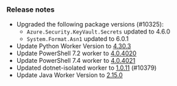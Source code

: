 ### Release notes

<!-- Please add your release notes in the following format:
- My change description (#PR)
-->

- Upgraded the following package versions (#10325):
  - `Azure.Security.KeyVault.Secrets` updated to 4.6.0
  - `System.Format.Asn1` updated to 6.0.1
- Update Python Worker Version to [4.30.3](https://github.com/Azure/azure-functions-python-worker/releases/tag/4.30.3)
- Update PowerShell 7.2 worker to [4.0.4020](https://github.com/Azure/azure-functions-powershell-worker/releases/tag/v4.0.4020)
- Update PowerShell 7.4 worker to [4.0.4021](https://github.com/Azure/azure-functions-powershell-worker/releases/tag/v4.0.4021)
- Updated dotnet-isolated worker to [1.0.11](https://github.com/Azure/azure-functions-dotnet-worker/pull/2653) (#10379)
- Update Java Worker Version to [2.15.0](https://github.com/Azure/azure-functions-java-worker/releases/tag/2.15.0)
